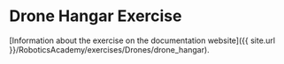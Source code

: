 # Drone Hangar Exercise

[Information about the exercise on the documentation website]({{ site.url }}/RoboticsAcademy/exercises/Drones/drone_hangar).